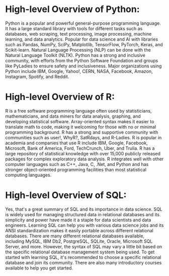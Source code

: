 <h1>High-level Overview of Python:</h1>

Python is a popular and powerful general-purpose programming language.
It has a large standard library with tools for different tasks such as databases, web scraping, text processing, image processing, machine learning, and data analytics.
Popular for data science and AI with libraries such as Pandas, NumPy, SciPy, Matplotlib, TensorFlow, PyTorch, Keras, and Scikit-learn.
Natural Language Processing (NLP) can be done with the Natural Language Toolkit (NLTK).
Python has a strong and inclusive community, with efforts from the Python Software Foundation and groups like PyLadies to ensure safety and inclusiveness.
Major organizations using Python include IBM, Google, Yahoo!, CERN, NASA, Facebook, Amazon, Instagram, Spotify, and Reddit.
<h1>High-level Overview of R:</h1>

R is a free software programming language often used by statisticians, mathematicians, and data miners for data analysis, graphing, and developing statistical software.
Array-oriented syntax makes it easier to translate math to code, making it welcoming for those with no or minimal programming background.
R has a strong and supportive community with communities such as user!, WhyR?, SatRdays, and R-Ladies.
R is popular in academia and companies that use R include IBM, Google, Facebook, Microsoft, Bank of America, Ford, TechCrunch, Uber, and Trulia.
R has a large repository of statistical knowledge with over 15,000 publicly released packages for complex exploratory data analysis.
R integrates well with other computer languages such as C++, Java, C, .Net, and Python and has stronger object-oriented programming facilities than most statistical computing languages.

<h1>High-level Overview of SQL:</h1>
Yes, that's a great summary of SQL and its importance in data science. SQL is widely used for managing structured data in relational databases and its simplicity and power have made it a staple for data scientists and data engineers. Learning SQL can help you with various data science jobs and its ANSI standardization makes it easily portable across different relational databases. There are many different relational databases available, including MySQL, IBM Db2, PostgreSQL, SQLite, Oracle, Microsoft SQL Server, and more. However, the syntax of SQL may vary a little bit based on the specific relational database management system being used. To get started with learning SQL, it's recommended to choose a specific relational database and join its community. There are also many introductory courses available to help you get started.